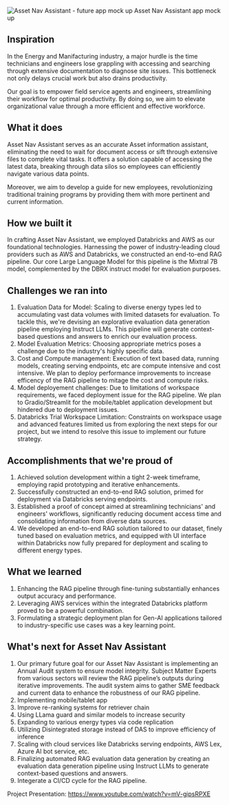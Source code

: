 ![Asset Nav Assistant - future app mock up](https://github.com/nagusubra/databricks_hackathon_2024/assets/52630559/de49baaa-b123-4172-91a3-160586141e70)
Asset Nav Assistant app mock up

## Inspiration

In the Energy and Manifacturing industry, a major hurdle is the time technicians and engineers lose grappling with accessing and searching through extensive documentation to diagnose site issues. This bottleneck not only delays crucial work but also drains productivity.

Our goal is to empower field service agents and engineers, streamlining their workflow for optimal productivity. By doing so, we aim to elevate organizational value through a more efficient and effective workforce.


## What it does

Asset Nav Assistant serves as an accurate Asset information assistant, eliminating the need to wait for document access or sift through extensive files to complete vital tasks. It offers a solution capable of accessing the latest data, breaking through data silos so employees can efficiently navigate various data points.

Moreover, we aim to develop a guide for new employees, revolutionizing traditional training programs by providing them with more pertinent and current information.


## How we built it

In crafting Asset Nav Assistant, we employed Databricks and AWS as our foundational technologies. Harnessing the power of industry-leading cloud providers such as AWS and Databricks, we constructed an end-to-end RAG pipeline. Our core Large Language Model for this pipeline is the Mixtral 7B model, complemented by the DBRX instruct model for evaluation purposes.


## Challenges we ran into

1. Evaluation Data for Model: Scaling to diverse energy types led to accumulating vast data volumes with limited datasets for evaluation. To tackle this, we're devising an explorative evaluation data generation pipeline employing Instruct LLMs. This pipeline will generate context-based questions and answers to enrich our evaluation process.
2. Model Evaluation Metrics: Choosing appropriate metrics poses a challenge due to the industry's highly specific data.
3. Cost and Compute management: Execution of text based data, running models, creating serving endpoints, etc are compute intensive and cost intensive. We plan to deploy performance improvements to increase efficency of the RAG pipeline to mitage the cost and compute risks.
4. Model deployement challenges: Due to limitations of workspace requirements, we faced deployment issue for the RAG pipeline. We plan to Gradio/Streamlit for the mobile/tablet application development but hindered due to deployment issues.
5. Databricks Trial Workspace Limitation: Constraints on workspace usage and advanced features limited us from exploring the next steps for our project, but we intend to resolve this issue to implement our future strategy.


## Accomplishments that we're proud of

1. Achieved solution development within a tight 2-week timeframe, employing rapid prototyping and iterative enhancements.
2. Successfully constructed an end-to-end RAG solution, primed for deployment via Databricks serving endpoints.
3. Established a proof of concept aimed at streamlining technicians' and engineers' workflows, significantly reducing document access time and consolidating information from diverse data sources.
4. We developed an end-to-end RAG solution tailored to our dataset, finely tuned based on evaluation metrics, and equipped with UI interface within Databricks now fully prepared for deployment and scaling to different energy types.


## What we learned

1. Enhancing the RAG pipeline through fine-tuning substantially enhances output accuracy and performance.
2. Leveraging AWS services within the integrated Databricks platform proved to be a powerful combination.
3. Formulating a strategic deployment plan for Gen-AI applications tailored to industry-specific use cases was a key learning point.



## What's next for Asset Nav Assistant

1. Our primary future goal for our Asset Nav Assistant is implementing an Annual Audit system to ensure model integrity. Subject Matter Experts from various sectors will review the RAG pipeline’s outputs during iterative improvements. The audit system aims to gather SME feedback and current data to enhance the robustness of our RAG pipeline.
2. Implementing mobile/tablet app
3. Improve re-ranking systems for retriever chain
4. Using LLama guard and similar models to increase security
5. Expanding to various energy types via code replication
6. Utilizing Disintegrated storage instead of DAS to improve efficiency of inference
7. Scaling with cloud services like Databricks serving endpoints, AWS Lex, Azure AI bot service, etc.
8. Finalizing automated RAG evaluation data generation by creating an evaluation data generation pipeline using Instruct LLMs to generate context-based questions and answers.
9. Integerate a CI/CD cycle for the RAG pipeline.


Project Presentation: https://www.youtube.com/watch?v=mV-gipsRPXE
